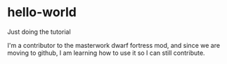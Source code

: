 # hello-world
Just doing the tutorial

I'm a contributor to the masterwork dwarf fortress mod, and since we are moving to github, I am learning how to use it so I can still contribute.
